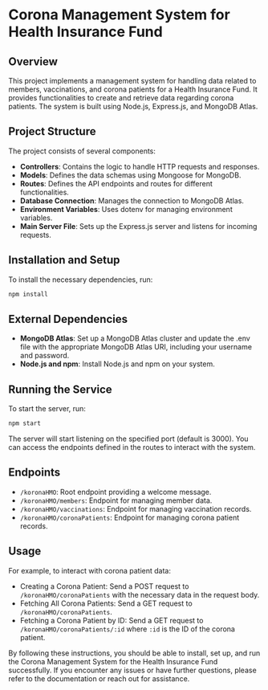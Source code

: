 # Corona Management System for Health Insurance Fund

## Overview
This project implements a management system for handling data related to members, vaccinations, and corona patients for a Health Insurance Fund. It provides functionalities to create and retrieve data regarding corona patients. The system is built using Node.js, Express.js, and MongoDB Atlas.

## Project Structure
The project consists of several components:

- **Controllers**: Contains the logic to handle HTTP requests and responses.
- **Models**: Defines the data schemas using Mongoose for MongoDB.
- **Routes**: Defines the API endpoints and routes for different functionalities.
- **Database Connection**: Manages the connection to MongoDB Atlas.
- **Environment Variables**: Uses dotenv for managing environment variables.
- **Main Server File**: Sets up the Express.js server and listens for incoming requests.

## Installation and Setup
To install the necessary dependencies, run:
```bash
npm install
```

## External Dependencies
- **MongoDB Atlas**: Set up a MongoDB Atlas cluster and update the .env file with the appropriate MongoDB Atlas URI, including your username and password.
- **Node.js and npm**: Install Node.js and npm on your system.

## Running the Service
To start the server, run:
```bash
npm start
```

The server will start listening on the specified port (default is 3000). You can access the endpoints defined in the routes to interact with the system.

## Endpoints
- `/koronaHMO`: Root endpoint providing a welcome message.
- `/koronaHMO/members`: Endpoint for managing member data.
- `/koronaHMO/vaccinations`: Endpoint for managing vaccination records.
- `/koronaHMO/coronaPatients`: Endpoint for managing corona patient records.

## Usage
For example, to interact with corona patient data:
- Creating a Corona Patient: Send a POST request to `/koronaHMO/coronaPatients` with the necessary data in the request body.
- Fetching All Corona Patients: Send a GET request to `/koronaHMO/coronaPatients`.
- Fetching a Corona Patient by ID: Send a GET request to `/koronaHMO/coronaPatients/:id` where `:id` is the ID of the corona patient.

By following these instructions, you should be able to install, set up, and run the Corona Management System for the Health Insurance Fund successfully. If you encounter any issues or have further questions, please refer to the documentation or reach out for assistance.
